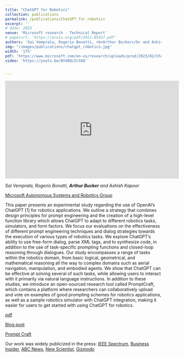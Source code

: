 ```yaml
---
title: "ChatGPT for Robotics"
collection: publications
permalink: /publications/ChatGPT_for_robotics
excerpt: ''
# date: 2023
venue: 'Microsoft research - Technical Report'
# paperurl: 'https://arxiv.org/pdf/2011.05437.pdf'
authors: 'Sai Vemprala, Rogerio Bonatti, <b>Arthur Bucker</b> and Ashish Kapoor'
img: "/images/publications/chatgpt_robotics.jpg"
width: '17%'
pdf: 'https://www.microsoft.com/en-us/research/uploads/prod/2023/02/ChatGPT___Robotics.pdf'
video: 'https://youtu.be/NYd0QcZcS6Q' 


---
```

<iframe width="560" height="315" src="https://youtu.be/NYd0QcZcS6Q" title="ChatGPT for robotics" frameborder="0" allow="accelerometer; autoplay; clipboard-write; encrypted-media; gyroscope; picture-in-picture" allowfullscreen></iframe>

*Sai Vemprala, Rogerio Bonatti, <b>Arthur Bucker</b> and Ashish Kapoor*

[Microsoft Autonomous Systems and Robotics Group](https://www.microsoft.com/en-us/research/group/autonomous-systems-group-robotics/)

This paper presents an experimental study regarding the use of OpenAI’s ChatGPT [1] for robotics applications. We outline a strategy that combines design principles for prompt engineering and the creation of a high-level function library which allows ChatGPT to adapt to different robotics tasks, simulators, and form factors. We focus our evaluations on the effectiveness of different prompt engineering techniques and dialog strategies towards the execution of various types of robotics tasks. We explore ChatGPT’s ability to use free-form dialog, parse XML tags, and to synthesize code, in addition to the use of task-specific prompting functions and closed-loop reasoning through dialogues. Our study encompasses a range of tasks within the robotics domain, from basic logical, geometrical, and mathematical reasoning all the way to complex domains such as aerial navigation, manipulation, and embodied agents. We show that ChatGPT can be effective at solving several of such tasks, while allowing users to interact with it primarily via natural language instructions. In addition to these studies, we introduce an open-sourced research tool called PromptCraft, which contains a platform where researchers can collaboratively upload and vote on examples of good prompting schemes for robotics applications, as well as a sample robotics simulator with ChatGPT integration, making it easier for users to get started with using ChatGPT for robotics. 

[pdf](https://www.microsoft.com/en-us/research/uploads/prod/2023/02/ChatGPT___Robotics.pdf)

[Blog post](https://www.microsoft.com/en-us/research/group/autonomous-systems-group-robotics/articles/chatgpt-for-robotics/)

[Prompt Craft](https://github.com/microsoft/PromptCraft-Robotics)


Our work was widely publicized in the press: [IEEE Spectrum](https://spectrum.ieee.org/video-friday-chatgpt-for-robotics), [Business Insider](https://www.businessinsider.com/microsoft-chatgpt-teach-robots-do-home-tasks-fetch-soda-lunch-2023-2), [ABC News](https://abcnews.go.com/GMA/GMA3/video/chatgpt-robotic-body-98017885), [New Scientist](https://www.newscientist.com/article/2361382-microsoft-uses-chatgpt-ai-to-control-flying-drones-and-robot-arms/), [Gizmodo](https://gizmodo.com/ai-chatgpt-microsoft-control-robots-terminator-1850145030)